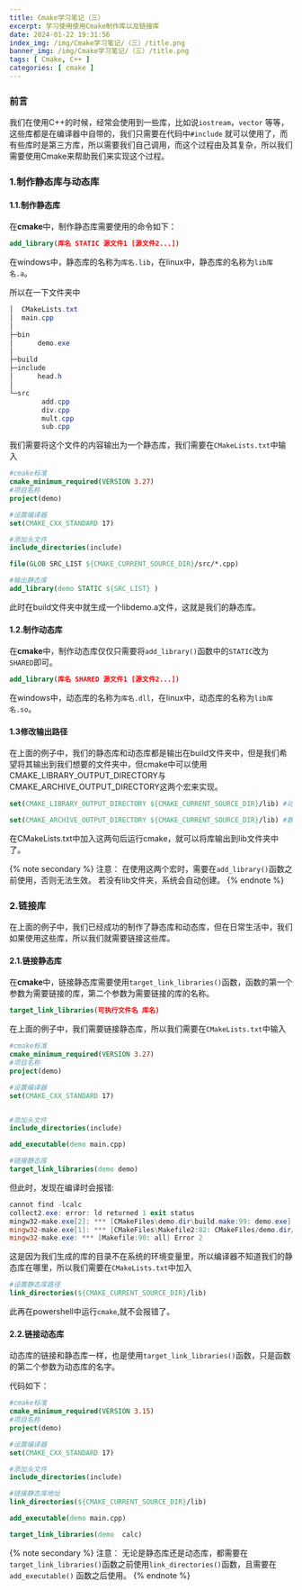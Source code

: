 ```yaml
---
title: Cmake学习笔记（三）
excerpt: 学习使用使用Cmake制作库以及链接库
date: 2024-01-22 19:31:56
index_img: /img/Cmake学习笔记/（三）/title.png
banner_img: /img/Cmake学习笔记/（三）/title.png
tags: [ Cmake, C++ ]
categories: [ cmake ]
---
```


### 前言

我们在使用C++的时候，经常会使用到一些库，比如说`iostream`，`vector`
等等，这些库都是在编译器中自带的，我们只需要在代码中`#include`
就可以使用了，而有些库时是第三方库，所以需要我们自己调用，而这个过程由及其复杂，所以我们需要使用Cmake来帮助我们来实现这个过程。

### 1.制作静态库与动态库

#### 1.1.制作静态库

在**cmake**中，制作静态库需要使用的命令如下：

```cmake       
add_library(库名 STATIC 源文件1 [源文件2...])
```

在windows中，静态库的名称为`库名.lib`，在linux中，静态库的名称为`lib库名.a`。

所以在一下文件夹中

```powershell
│  CMakeLists.txt
│  main.cpp
│
├─bin
│      demo.exe
│
├─build
├─include
│      head.h
│
└─src
        add.cpp
        div.cpp
        mult.cpp
        sub.cpp
```

我们需要将这个文件的内容输出为一个静态库，我们需要在`CMakeLists.txt`中输入

```cmake
#cmake标准
cmake_minimum_required(VERSION 3.27)
#项目名称
project(demo)

#设置编译器
set(CMAKE_CXX_STANDARD 17)

#添加头文件
include_directories(include)

file(GLOB SRC_LIST ${CMAKE_CURRENT_SOURCE_DIR}/src/*.cpp)

#输出静态库
add_library(demo STATIC ${SRC_LIST} )
``` 

此时在build文件夹中就生成一个libdemo.a文件，这就是我们的静态库。

#### 1.2.制作动态库

在**cmake**中，制作动态库仅仅只需要将`add_library()`函数中的`STATIC`改为`SHARED`即可。

```cmake
add_library(库名 SHARED 源文件1 [源文件2...])
```

在windows中，动态库的名称为`库名.dll`，在linux中，动态库的名称为`lib库名.so`。

#### 1.3修改输出路径

在上面的例子中，我们的静态库和动态库都是输出在build文件夹中，但是我们希望将其输出到我们想要的文件夹中，但cmake中可以使用CMAKE_LIBRARY_OUTPUT_DIRECTORY与CMAKE_ARCHIVE_OUTPUT_DIRECTORY这两个宏来实现。

```cmake
set(CMAKE_LIBRARY_OUTPUT_DIRECTORY ${CMAKE_CURRENT_SOURCE_DIR}/lib) #动态库输出路径

set(CMAKE_ARCHIVE_OUTPUT_DIRECTORY ${CMAKE_CURRENT_SOURCE_DIR}/lib) #静态库输出路径
```

在CMakeLists.txt中加入这两句后运行cmake，就可以将库输出到lib文件夹中了。

{% note secondary %}
注意：
在使用这两个宏时，需要在`add_library()`函数之前使用，否则无法生效。
若没有lib文件夹，系统会自动创建。
{% endnote %}

### 2.链接库

在上面的例子中，我们已经成功的制作了静态库和动态库，但在日常生活中，我们如果使用这些库，所以我们就需要链接这些库。

#### 2.1.链接静态库

在**cmake**中，链接静态库需要使用`target_link_libraries()`函数，函数的第一个参数为需要链接的库，第二个参数为需要链接的库的名称。

```cmake    
target_link_libraries(可执行文件名 库名)
```

在上面的例子中，我们需要链接静态库，所以我们需要在`CMakeLists.txt`中输入

```cmake
#cmake标准
cmake_minimum_required(VERSION 3.27)
#项目名称
project(demo)

#设置编译器
set(CMAKE_CXX_STANDARD 17)


#添加头文件
include_directories(include)

add_executable(demo main.cpp)

#链接静态库
target_link_libraries(demo demo)
```

但此时，发现在编译时会报错:

```powershell
cannot find -lcalc
collect2.exe: error: ld returned 1 exit status
mingw32-make.exe[2]: *** [CMakeFiles\demo.dir\build.make:99: demo.exe] Error 1
mingw32-make.exe[1]: *** [CMakeFiles\Makefile2:82: CMakeFiles/demo.dir/all] Error 2
mingw32-make.exe: *** [Makefile:90: all] Error 2
```

这是因为我们生成的库的目录不在系统的环境变量里，所以编译器不知道我们的静态库在哪里，所以我们需要在`CMakeLists.txt`中加入

```cmake
#设置静态库路径
link_directories(${CMAKE_CURRENT_SOURCE_DIR}/lib)
```

此再在powershell中运行`cmake`,就不会报错了。

#### 2.2.链接动态库

动态库的链接和静态库一样，也是使用`target_link_libraries()`函数，只是函数的第二个参数为动态库的名字。

代码如下：

```cmake
#cmake标准
cmake_minimum_required(VERSION 3.15)
#项目名称
project(demo)

#设置编译器
set(CMAKE_CXX_STANDARD 17)

#添加头文件
include_directories(include)

#链接静态库地址
link_directories(${CMAKE_CURRENT_SOURCE_DIR}/lib)

add_executable(demo main.cpp)

target_link_libraries(demo  calc)
```

{% note secondary %}
注意：
无论是静态库还是动态库，都需要在`target_link_libraries()`函数之前使用`link_directories()`函数，且需要在`add_executable()`
函数之后使用。
{% endnote %}

